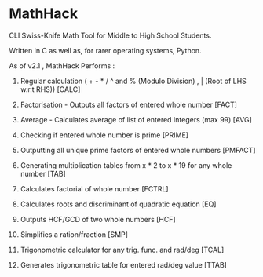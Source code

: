 # MathHack
CLI Swiss-Knife Math Tool for Middle to High School Students.

Written in C as well as, for rarer operating systems, Python.

As of v2.1 , MathHack Performs :

1) Regular calculation ( + - * / ^ and % (Modulo Division) , | (Root of LHS w.r.t RHS)) [CALC]

2) Factorisation - Outputs all factors of entered whole number [FACT]

3) Average - Calculates average of list of entered Integers (max 99) [AVG]

4) Checking if entered whole number is prime [PRIME]

5) Outputting all unique prime factors of entered whole numbers [PMFACT]

6) Generating multiplication tables from x * 2 to x * 19 for any whole number [TAB]

7) Calculates factorial of  whole number [FCTRL]

8) Calculates roots and discriminant of quadratic equation [EQ]

9) Outputs HCF/GCD of two whole numbers [HCF]

10) Simplifies a ration/fraction [SMP]

11) Trigonometric calculator for any trig. func. and rad/deg [TCAL]

12) Generates trigonometric table for entered rad/deg value [TTAB]
